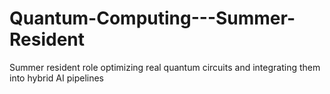 # Quantum-Computing---Summer-Resident
Summer resident role optimizing real quantum circuits and integrating them into hybrid AI pipelines
